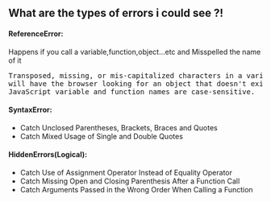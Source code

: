 ## What are the types of errors i could see ?!


#### ReferenceError: 
  Happens if you call a variable,function,object...etc and Misspelled the name of it 
<pre>Transposed, missing, or mis-capitalized characters in a variable or function name
will have the browser looking for an object that doesn't exist - and complain in the form of a reference error.
JavaScript variable and function names are case-sensitive.</pre>

#### SyntaxError:
<ul>
  <li>Catch Unclosed Parentheses, Brackets, Braces and Quotes </li>
  <li>Catch Mixed Usage of Single and Double Quotes </li>
</ul>
  
#### HiddenErrors(Logical):
 
<ul>
  <li>Catch Use of Assignment Operator Instead of Equality Operator</li>
  <li>Catch Missing Open and Closing Parenthesis After a Function Call </li>
  <li>Catch Arguments Passed in the Wrong Order When Calling a Function</li>
</ul>

